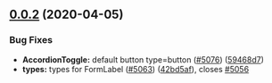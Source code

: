 ## [0.0.2](https://github.com/bugwheels94/react-bootstrap-plus/compare/v1.0.0...v0.0.2) (2020-04-05)


### Bug Fixes

* **AccordionToggle:** default button type=button ([#5076](https://github.com/bugwheels94/react-bootstrap-plus/issues/5076)) ([59468d7](https://github.com/bugwheels94/react-bootstrap-plus/commit/59468d72d81aacc46ffd0f5d713bba4467de22f9))
* **types:** types for FormLabel ([#5063](https://github.com/bugwheels94/react-bootstrap-plus/issues/5063)) ([42bd5af](https://github.com/bugwheels94/react-bootstrap-plus/commit/42bd5afc40f07f8a6e7acded31d6fa537176f533)), closes [#5056](https://github.com/bugwheels94/react-bootstrap-plus/issues/5056)





